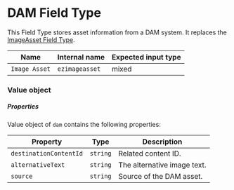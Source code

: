 # DAM Field Type

This Field Type stores asset information from a DAM system.
It replaces the [ImageAsset Field Type](field_types_reference/imageassetfield.md).

| Name   | Internal name | Expected input type |
|--------|---------------|---------------------|
| `Image Asset` | `ezimageasset`      | mixed             |

### Value object

##### Properties

Value object of `dam` contains the following properties:

| Property | Type  | Description|
|----------|-------|------------|
| `destinationContentId`  |  `string` | Related content ID. |
| `alternativeText`  |  `string` |  The alternative image text. |
| `source` | `string` | Source of the DAM asset. |

